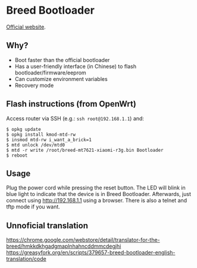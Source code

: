 # Breed Bootloader

[Official website](https://breed.hackpascal.net/).

## Why?

- Boot faster than the official bootloader
- Has a user-friendly interface (in Chinese) to flash bootloader/firmware/eeprom
- Can customize environment variables
- Recovery mode

## Flash instructions (from OpenWrt)

Access router via SSH (e.g.: `ssh root@192.168.1.1`) and:

```
$ opkg update
$ opkg install kmod-mtd-rw
$ insmod mtd-rw i_want_a_brick=1
$ mtd unlock /dev/mtd0
$ mtd -r write /root/breed-mt7621-xiaomi-r3g.bin Bootloader
$ reboot
```

## Usage

Plug the power cord while pressing the reset button. The LED will blink in blue
light to indicate that the device is in Breed Bootloader. Afterwards, just
connect using http://192.168.1.1 using a browser. There is also a telnet and
tftp mode if you want.

## Unnoficial translation

https://chrome.google.com/webstore/detail/translator-for-the-breed/hmkkdkhgadgmaplnhahncddmmcdegjhi
https://greasyfork.org/en/scripts/379657-breed-bootloader-english-translation/code
